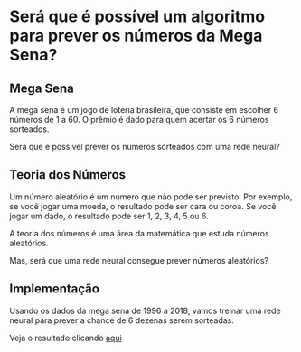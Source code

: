 # Será que é possível um algoritmo para prever os números da Mega Sena? 


## Mega Sena 

A mega sena é um jogo de loteria brasileira, que consiste em escolher 6 números de 1 a 60. O prêmio é dado para quem acertar os 6 números sorteados.

Será que é possível prever os números sorteados com uma rede neural? 

## Teoria dos Números

Um número aleatório é um número que não pode ser previsto. Por exemplo, se você jogar uma moeda, o resultado pode ser cara ou coroa. Se você jogar um dado, o resultado pode ser 1, 2, 3, 4, 5 ou 6. 

A teoria dos números é uma área da matemática que estuda números aleatórios. 

Mas, será que uma rede neural consegue prever números aleatórios?

## Implementação 

Usando os dados da mega sena de 1996 a 2018, vamos treinar uma rede neural para prever a chance de 6 dezenas serem sorteadas.


Veja o resultado clicando [aqui](https://github.com/roscibely/mega-sena/blob/main/model.ipynb) 
